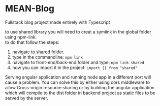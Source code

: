 # MEAN-Blog
Fullstack blog project made entirely with Typescript

to use shared library you will need to creat a symlink in the global folder using npm-link.  
to do that follow the steps:
1. navigate to shared folder.
2. type in the commandline: ```npm link```
3. navigate to front-end/back-end folder and type: ``` npm link shared ```
4. now you can import it in the project: ``` import {} from "shared" ```


Serving angular application and running node app in a different port will cause a problem.
You can solve this by either using cors middleware to allow Cross-origin resource sharing or 
by building the angular application which will compile to the dist folder in backend project as static files to be served by the server.
